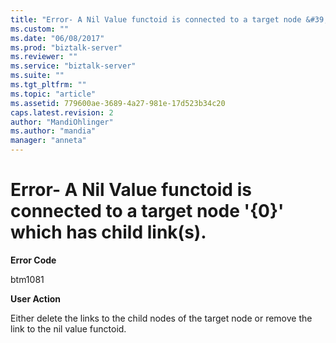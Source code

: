 ```yaml
---
title: "Error- A Nil Value functoid is connected to a target node &#39;{0}&#39; which has child link(s). | Microsoft Docs"
ms.custom: ""
ms.date: "06/08/2017"
ms.prod: "biztalk-server"
ms.reviewer: ""
ms.service: "biztalk-server"
ms.suite: ""
ms.tgt_pltfrm: ""
ms.topic: "article"
ms.assetid: 779600ae-3689-4a27-981e-17d523b34c20
caps.latest.revision: 2
author: "MandiOhlinger"
ms.author: "mandia"
manager: "anneta"
---
```

# Error- A Nil Value functoid is connected to a target node &#39;{0}&#39; which has child link(s).
**Error Code**  
  
 btm1081  
  
 **User Action**  
  
 Either delete the links to the child nodes of the target node or remove the link to the nil value functoid.